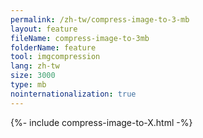 ```yaml
---
permalink: /zh-tw/compress-image-to-3-mb
layout: feature
fileName: compress-image-to-3mb
folderName: feature
tool: imgcompression
lang: zh-tw
size: 3000
type: mb
nointernationalization: true
---
```

{%- include compress-image-to-X.html -%}       
